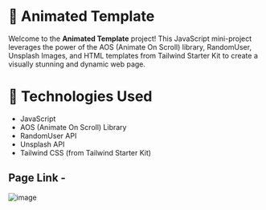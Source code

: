 # 🎨 Animated Template

Welcome to the **Animated Template** project! This JavaScript mini-project leverages the power of the AOS (Animate On Scroll) library, RandomUser, Unsplash Images, and HTML templates from Tailwind Starter Kit to create a visually stunning and dynamic web page.

# 🧰 Technologies Used
- JavaScript
- AOS (Animate On Scroll) Library
- RandomUser API
- Unsplash API
- Tailwind CSS (from Tailwind Starter Kit)

## Page Link - 
![image](https://github.com/user-attachments/assets/07dd6928-4de2-4358-a9e6-963378a142f8)
